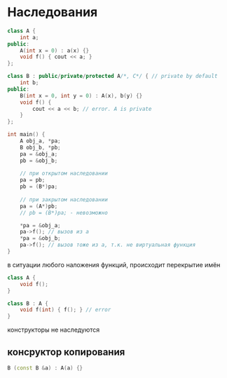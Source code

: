 # Наследования

```cpp
class A {
    int a;
public:
    A(int x = 0) : a(x) {}
    void f() { cout << a; }
};

class B : public/private/protected A/*, C*/ { // private by default
    int b;
public:
    B(int x = 0, int y = 0) : A(x), b(y) {}
    void f() {
        cout << a << b; // error. A is private
    } 
};
```

```cpp
int main() {
    A obj_a, *pa;
    B obj_b, *pb;
    pa = &obj_a;
    pb = &obj_b;
    
    // при открытом наследовании
    pa = pb;
    pb = (B*)pa;
    
    // при закрытом наследовании
    pa = (A*)pb;
    // pb = (B*)pa; - невозможно

    *pa = &obj_a;
    pa->f(); // вызов из a 
    *pa = &obj_b;
    pa->f(); // вызов тоже из a, т.к. не виртуальная функция
}
```

в ситуации любого наложения функций, происходит перекрытие имён

```cpp
class A {
    void f();
}

class B : A {
    void f(int) { f(); } // error
}
```

конструкторы не наследуются

## консруктор копирования

```cpp
B (const B &a) : A(a) {}
```
